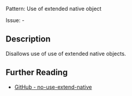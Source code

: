 Pattern: Use of extended native object

Issue: -

## Description

Disallows use of use of extended native objects.

## Further Reading

* [GitHub - no-use-extend-native](https://github.com/dustinspecker/eslint-plugin-no-use-extend-native)